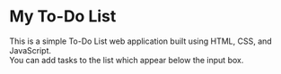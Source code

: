 # My To-Do List

This is a simple To-Do List web application built using HTML, CSS, and JavaScript.  
You can add tasks to the list which appear below the input box.
